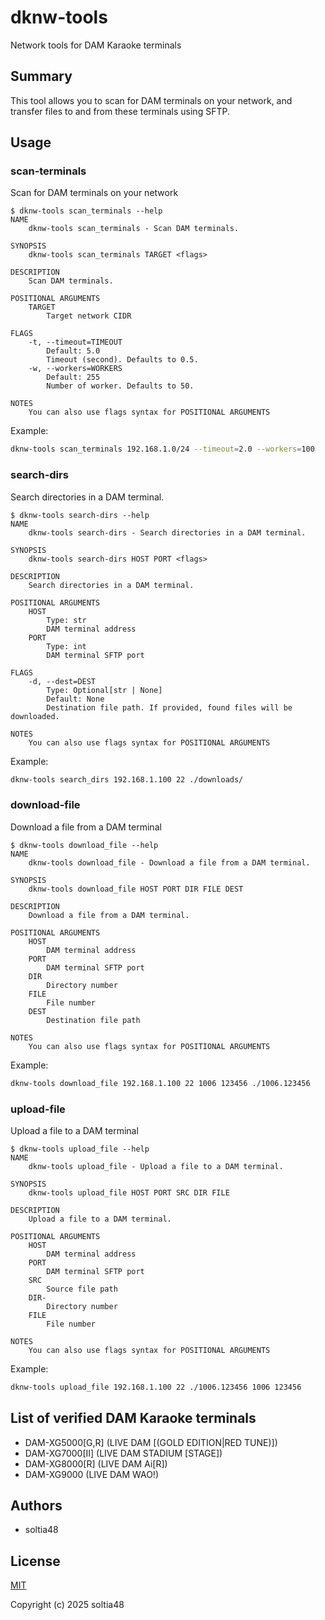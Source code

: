 # dknw-tools

Network tools for DAM Karaoke terminals

## Summary

This tool allows you to scan for DAM terminals on your network, and transfer files to and from these terminals using SFTP.

## Usage

### scan-terminals

Scan for DAM terminals on your network

```
$ dknw-tools scan_terminals --help
NAME
    dknw-tools scan_terminals - Scan DAM terminals.

SYNOPSIS
    dknw-tools scan_terminals TARGET <flags>

DESCRIPTION
    Scan DAM terminals.

POSITIONAL ARGUMENTS
    TARGET
        Target network CIDR

FLAGS
    -t, --timeout=TIMEOUT
        Default: 5.0
        Timeout (second). Defaults to 0.5.
    -w, --workers=WORKERS
        Default: 255
        Number of worker. Defaults to 50.

NOTES
    You can also use flags syntax for POSITIONAL ARGUMENTS
```

Example:

```bash
dknw-tools scan_terminals 192.168.1.0/24 --timeout=2.0 --workers=100
```

### search-dirs

Search directories in a DAM terminal.

```
$ dknw-tools search-dirs --help
NAME
    dknw-tools search-dirs - Search directories in a DAM terminal.

SYNOPSIS
    dknw-tools search-dirs HOST PORT <flags>

DESCRIPTION
    Search directories in a DAM terminal.

POSITIONAL ARGUMENTS
    HOST
        Type: str
        DAM terminal address
    PORT
        Type: int
        DAM terminal SFTP port

FLAGS
    -d, --dest=DEST
        Type: Optional[str | None]
        Default: None
        Destination file path. If provided, found files will be downloaded.

NOTES
    You can also use flags syntax for POSITIONAL ARGUMENTS
```

Example:

```bash
dknw-tools search_dirs 192.168.1.100 22 ./downloads/
```

### download-file

Download a file from a DAM terminal

```
$ dknw-tools download_file --help
NAME
    dknw-tools download_file - Download a file from a DAM terminal.

SYNOPSIS
    dknw-tools download_file HOST PORT DIR FILE DEST

DESCRIPTION
    Download a file from a DAM terminal.

POSITIONAL ARGUMENTS
    HOST
        DAM terminal address
    PORT
        DAM terminal SFTP port
    DIR
        Directory number
    FILE
        File number
    DEST
        Destination file path

NOTES
    You can also use flags syntax for POSITIONAL ARGUMENTS
```

Example:

```bash
dknw-tools download_file 192.168.1.100 22 1006 123456 ./1006.123456
```

### upload-file

Upload a file to a DAM terminal

```
$ dknw-tools upload_file --help
NAME
    dknw-tools upload_file - Upload a file to a DAM terminal.

SYNOPSIS
    dknw-tools upload_file HOST PORT SRC DIR FILE

DESCRIPTION
    Upload a file to a DAM terminal.

POSITIONAL ARGUMENTS
    HOST
        DAM terminal address
    PORT
        DAM terminal SFTP port
    SRC
        Source file path
    DIR-
        Directory number
    FILE
        File number

NOTES
    You can also use flags syntax for POSITIONAL ARGUMENTS
```

Example:

```bash
dknw-tools upload_file 192.168.1.100 22 ./1006.123456 1006 123456
```

## List of verified DAM Karaoke terminals

- DAM-XG5000[G,R] (LIVE DAM [(GOLD EDITION|RED TUNE)])
- DAM-XG7000[Ⅱ] (LIVE DAM STADIUM [STAGE])
- DAM-XG8000[R] (LIVE DAM Ai[R])
- DAM-XG9000 (LIVE DAM WAO!)

## Authors

- soltia48

## License

[MIT](https://opensource.org/licenses/MIT)

Copyright (c) 2025 soltia48
